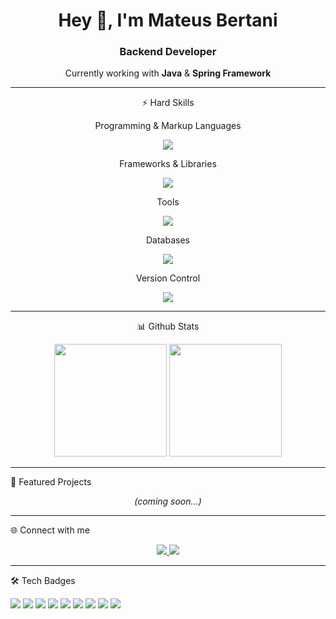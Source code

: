 <h1 align="center">Hey 👋, I'm Mateus Bertani</h1>
<h3 align="center">Backend Developer</h3>

<p align="center">
  Currently working with <strong>Java</strong> & <strong>Spring Framework</strong><br>
</p>

---

<p align="center">
 ⚡ Hard Skills
</p>


<p align="center">
 Programming & Markup Languages  
</p>


<p align="center">
  <img src="https://skillicons.dev/icons?i=java,cs,nodejs,js,ts,html,css" />
</p>


<p align="center">
 Frameworks & Libraries  
</p>

<p align="center">
  <img src="https://skillicons.dev/icons?i=spring,dotnet,react,docker" />
</p>


<p align="center">
 Tools  
</p>


<p align="center">
  <img src="https://skillicons.dev/icons?i=swagger,postman,figma,trello" />
</p>


<p align="center">
 Databases  
</p>

<p align="center">
  <img src="https://skillicons.dev/icons?i=mongodb,postgres,mysql" />
</p>


<p align="center">
 Version Control  
</p>


<p align="center">
  <img src="https://skillicons.dev/icons?i=git,github,gitlab" />
</p>


---


<p align="center">
 📊 Github Stats  
</p>


<p align="center">
  <img height="180em" src="https://github-readme-stats.vercel.app/api?username=bertanj&show_icons=true&theme=radical&include_all_commits=true&count_private=true"/>
  <img height="180em" src="https://github-readme-stats.vercel.app/api/top-langs/?username=bertanj&layout=compact&langs_count=7&theme=radical"/>
</p>


---


 🚀 Featured Projects  
<p align="center"><i>(coming soon...)</i></p>

---


<p >
 🌐 Connect with me  
</p>


<p align="center">
  <a href="https://www.linkedin.com/in/mateusbertani" target="_blank">
    <img src="https://img.shields.io/badge/LinkedIn-0A66C2?style=for-the-badge&logo=linkedin&logoColor=white"/>
  </a>
  <a href="https://github.com/bertanj" target="_blank">
    <img src="https://img.shields.io/badge/GitHub-181717?style=for-the-badge&logo=github&logoColor=white"/>
  </a>
</p>


---


🛠️ Tech Badges  

<p>
  <img src="https://img.shields.io/badge/Java-ED8B00?style=for-the-badge&logo=openjdk&logoColor=white"/>
  <img src="https://img.shields.io/badge/C%23-239120?style=for-the-badge&logo=c-sharp&logoColor=white"/>
  <img src="https://img.shields.io/badge/Spring-6DB33F?style=for-the-badge&logo=spring&logoColor=white"/>
  <img src="https://img.shields.io/badge/.NET-512BD4?style=for-the-badge&logo=dotnet&logoColor=white"/>
  <img src="https://img.shields.io/badge/Node.js-339933?style=for-the-badge&logo=nodedotjs&logoColor=white"/>
  <img src="https://img.shields.io/badge/Docker-2496ED?style=for-the-badge&logo=docker&logoColor=white"/>
  <img src="https://img.shields.io/badge/Postgres-316192?style=for-the-badge&logo=postgresql&logoColor=white"/>
  <img src="https://img.shields.io/badge/MongoDB-47A248?style=for-the-badge&logo=mongodb&logoColor=white"/>
  <img src="https://img.shields.io/badge/MySQL-4479A1?style=for-the-badge&logo=mysql&logoColor=white"/>
</p>

